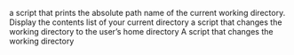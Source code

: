 a script that prints the absolute path name of the current working directory.
Display the contents list of your current directory
a script that changes the working directory to the user’s home directory
A script that changes the working directory
